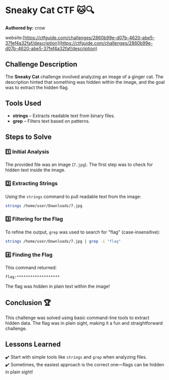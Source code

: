 # Sneaky Cat CTF 🐱🔍

**Authored by:** crow

website:[https://ctfguide.com/challenges/2860b99e-d07b-4620-abe5-37fef4a32faf/description](https://ctfguide.com/challenges/2860b99e-d07b-4620-abe5-37fef4a32faf/description)

## Challenge Description

The **Sneaky Cat** challenge involved analyzing an image of a ginger cat. The description hinted that something was hidden within the image, and the goal was to extract the hidden flag.

## Tools Used

- **strings** – Extracts readable text from binary files.
- **grep** – Filters text based on patterns.

## Steps to Solve

### 1️⃣ Initial Analysis

The provided file was an image (`7.jpg`). The first step was to check for hidden text inside the image.

### 2️⃣ Extracting Strings

Using the `strings` command to pull readable text from the image:

```bash
strings /home/user/Downloads/7.jpg
```

### 3️⃣ Filtering for the Flag

To refine the output, `grep` was used to search for "flag" (case-insensitive):

```bash
strings /home/user/Downloads/7.jpg | grep -i "flag"
```

### 4️⃣ Finding the Flag

This command returned:

```
flag:*******************
```

The flag was hidden in plain text within the image!

## Conclusion 🏆

This challenge was solved using basic command-line tools to extract hidden data. The flag was in plain sight, making it a fun and straightforward challenge.

## Lessons Learned

✔️ Start with simple tools like `strings` and `grep` when analyzing files.\
✔️ Sometimes, the easiest approach is the correct one—flags can be hidden in plain sight!

